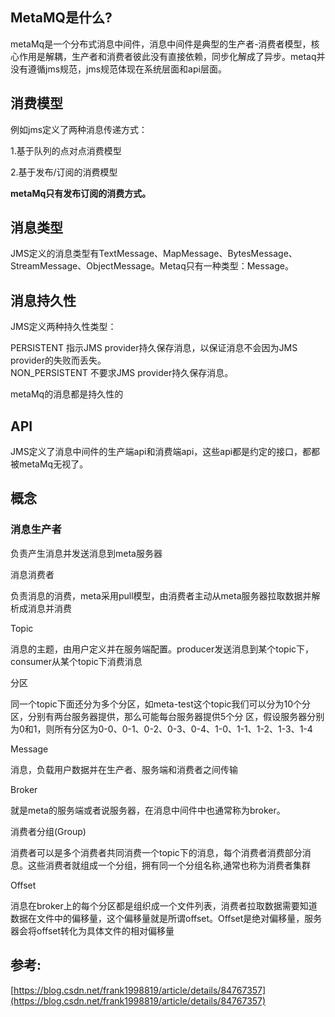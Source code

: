 ## MetaMQ是什么?

metaMq是一个分布式消息中间件，消息中间件是典型的生产者-消费者模型，核心作用是解耦，生产者和消费者彼此没有直接依赖，同步化解成了异步。metaq并没有遵循jms规范，jms规范体现在系统层面和api层面。

## 消费模型

例如jms定义了两种消息传递方式：

1.基于队列的点对点消费模型

2.基于发布/订阅的消费模型

**metaMq只有发布订阅的消费方式。**

## 消息类型

JMS定义的消息类型有TextMessage、MapMessage、BytesMessage、StreamMessage、ObjectMessage。Metaq只有一种类型：Message。

## 消息持久性

JMS定义两种持久性类型：

PERSISTENT 指示JMS provider持久保存消息，以保证消息不会因为JMS provider的失败而丢失。  
NON\_PERSISTENT 不要求JMS provider持久保存消息。

metaMq的消息都是持久性的

## API

JMS定义了消息中间件的生产端api和消费端api，这些api都是约定的接口，都都被metaMq无视了。

## 概念

### 消息生产者

负责产生消息并发送消息到meta服务器

消息消费者

负责消息的消费，meta采用pull模型，由消费者主动从meta服务器拉取数据并解析成消息并消费

Topic

消息的主题，由用户定义并在服务端配置。producer发送消息到某个topic下，consumer从某个topic下消费消息

分区

同一个topic下面还分为多个分区，如meta-test这个topic我们可以分为10个分区，分别有两台服务器提供，那么可能每台服务器提供5个分 区，假设服务器分别为0和1，则所有分区为0-0、0-1、0-2、0-3、0-4、1-0、1-1、1-2、1-3、1-4

Message

消息，负载用户数据并在生产者、服务端和消费者之间传输

Broker

就是meta的服务端或者说服务器，在消息中间件中也通常称为broker。

消费者分组\(Group\)

消费者可以是多个消费者共同消费一个topic下的消息，每个消费者消费部分消息。这些消费者就组成一个分组，拥有同一个分组名称,通常也称为消费者集群

Offset

消息在broker上的每个分区都是组织成一个文件列表，消费者拉取数据需要知道数据在文件中的偏移量，这个偏移量就是所谓offset。Offset是绝对偏移量，服务器会将offset转化为具体文件的相对偏移量

## 参考:

[https://blog.csdn.net/frank1998819/article/details/84767357](https://blog.csdn.net/frank1998819/article/details/84767357)


